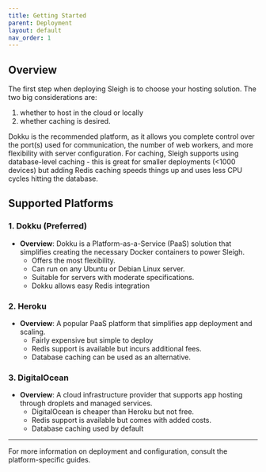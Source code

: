 ```yaml
---
title: Getting Started
parent: Deployment
layout: default
nav_order: 1
---
```


## Overview
The first step when deploying Sleigh is to choose your hosting solution. The two big considerations are:
1. whether to host in the cloud or locally
2. whether caching is desired.

Dokku is the recommended platform, as it allows you complete control over the port(s) used for communication, the number of web workers, and more flexibility with server configuration.  For caching, Sleigh supports using database-level caching - this is great for smaller deployments (<1000 devices) but adding Redis caching speeds things up and uses less CPU cycles hitting the database.

## Supported Platforms

### 1. **Dokku (Preferred)**
- **Overview**: Dokku is a Platform-as-a-Service (PaaS) solution that simplifies creating the necessary Docker containers to power Sleigh.
  - Offers the most flexibility.
  - Can run on any Ubuntu or Debian Linux server.
  - Suitable for servers with moderate specifications.
  - Dokku allows easy Redis integration

### 2. **Heroku**
- **Overview**: A popular PaaS platform that simplifies app deployment and scaling.
  - Fairly expensive but simple to deploy
  - Redis support is available but incurs additional fees.
  - Database caching can be used as an alternative.

### 3. **DigitalOcean**
- **Overview**: A cloud infrastructure provider that supports app hosting through droplets and managed services.
  - DigitalOcean is cheaper than Heroku but not free.
  - Redis support is available but comes with added costs.
  - Database caching used by default

---
For more information on deployment and configuration, consult the platform-specific guides.
